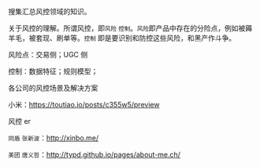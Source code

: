 搜集汇总风控领域的知识。



关于风控的理解。所谓风控，即`风险` `控制`。`风险`即产品中存在的分险点，例如被薅羊毛，被套现、刷单等。`控制` 即是要识别和防控这些风险，和黑产作斗争。



风险点：交易侧；UGC 侧

控制：数据特征；规则模型；



各公司的风控场景及解决方案

小米：https://toutiao.io/posts/c355w5/preview



风控 er

`同盾` `张新波`：http://xinbo.me/

`美团` `唐义哲`：http://typd.github.io/pages/about-me.ch/